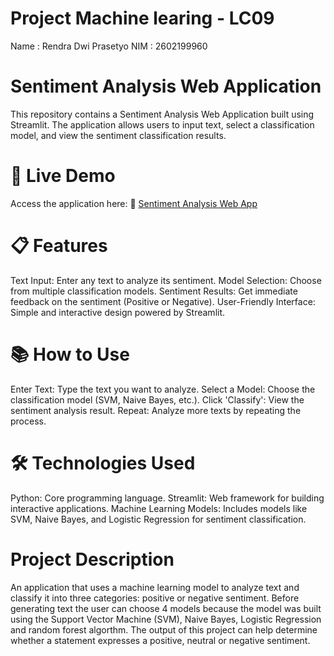 # Project Machine learing - LC09 
Name : Rendra Dwi Prasetyo
NIM  : 2602199960

# Sentiment Analysis Web Application
This repository contains a Sentiment Analysis Web Application built using Streamlit. The application allows users to input text, select a classification model, and view the sentiment classification results.

# 🚀 Live Demo
Access the application here:
🔗 [Sentiment Analysis Web App](https://sentimentmachinelearning-bzmp29asmq9wu54farn2mv.streamlit.app/)

# 📋 Features
Text Input: Enter any text to analyze its sentiment.
Model Selection: Choose from multiple classification models.
Sentiment Results: Get immediate feedback on the sentiment (Positive or Negative).
User-Friendly Interface: Simple and interactive design powered by Streamlit.

# 📚 How to Use
Enter Text: Type the text you want to analyze.
Select a Model: Choose the classification model (SVM, Naive Bayes, etc.).
Click 'Classify': View the sentiment analysis result.
Repeat: Analyze more texts by repeating the process.

# 🛠️ Technologies Used
Python: Core programming language.
Streamlit: Web framework for building interactive applications.
Machine Learning Models: Includes models like SVM, Naive Bayes, and Logistic Regression for sentiment classification.

# Project Description
An application that uses a machine learning model to analyze text and classify it into three categories: positive or negative sentiment. Before generating text the user can choose 4 models because the model was built using the Support Vector Machine (SVM), Naive Bayes, Logistic Regression and random forest algorthm. The output of this project can help determine whether a statement expresses a positive, neutral or negative sentiment.
